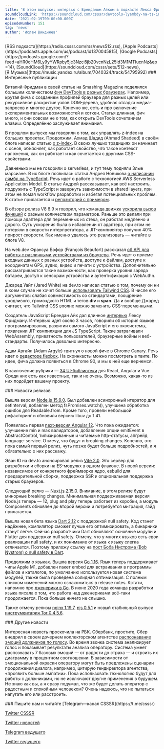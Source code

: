 ```yaml
---
title: 'В этом выпуске: интервью с Бренданом Айком в подкасте Лекса Фридмана, фичи DevTools, null safety в Dart, serverless и TypeScript, Node.js 15.9.0, первый next-релиз Angular 12, Vite 2.0 и Nuxt.js 2.15.0.'
soundcloudLink: 'https://soundcloud.com/csssr/devtools-lyambdy-na-ts-intervyu-s-brendanom-aykom-angular-12-next-nodejs-1590-nuxtjs-2150'
date: '2021-02-19T00:00:00.000Z'
episodeNumber: 151
tag: 'news'
author: 'Ислам Виндижев'
---
```


<Note>
  [RSS подкаста](https://radio.csssr.com/rss/news512.rss), [Apple Podcasts](https://podcasts.apple.com/us/podcast/id1370045815), [Google Podcasts](https://podcasts.google.com/?feed=aHR0cHM6Ly9yYWRpby5jc3Nzci5jb20vcnNzL25ld3M1MTIucnNz&ep=14), [SoundCloud](https://soundcloud.com/csssr/sets/512-news), [Я.Музыка](https://music.yandex.ru/album/7040324/track/54795992)
</Note>

<ParagraphWithImage imageName="manWithLaptop" imageSide="right">
  ### Интересные публикации

Виталий Фридман в своей статье на Smashing Magazine поделился большим количеством [фич DevTools в разных браузерах](https://www.smashingmagazine.com/2021/02/useful-chrome-firefox-devtools-tips-shortcuts/). Например, крутая фича с созданием профилей браузера для разных целей или рекурсивное раскрытие узлов DOM-дерева, удобная отладка медиа-запросов и многое другое. Конечно же, есть и про включение экспериментальных возможностей и хоткеи. Статья длинная, фич много, и они совсем не о том, как открыть DevTools сочетанием клавиш. Определённо заслуживает внимания.
</ParagraphWithImage>

В прошлом выпуске мы говорили о том, как управлять z-index на больших проектах. Продолжим. Ахмад Шадид (Ahmad Shadeed) в своём блоге написал статью [о z-index](https://ishadeed.com/article/understanding-z-index/). В своих лучших традициях он начинает с основ, объясняет, как работает свойство, что такое контекст наложения, как он работает и как сочетается с другими CSS-свойствами.

Давненько мы не говорили о serverless, и тут тему подняли Злые марсиане. В их блоге появилась статья Андрея Новикова [о написании лямбд на TypeScript](https://evilmartians.com/chronicles/serverless-typescript-a-complete-setup-for-aws-sam-lambda). Речь идет о работе с технологией AWS Serverless Application Model. В статье Андрей рассказывает, как всё настроить, подружить с TypeScript и завернуть зависимости в shared layers, при этом не ломая workflow разработки и избегая потенциальных проблем. К статье прилагается и [репозиторий с примером](https://github.com/Envek/aws-sam-typescript-layers-example).

В обзоре релиза V8 8.9 я говорил, что команда движка [ускорила вызов функций](https://v8.dev/blog/adaptor-frame) с разным количеством параметров. Раньше это делали при помощи адаптера для переменных из стека, он работал медленно и дорого. Суть ускорения была в избавлении от адаптера, при этом не потеряли в скорости интерпретатора, а JIT-компилятор получил 40% прирост скорости. Как именно удалось это реализовать — читайте в блоге V8.

На web.dev Франсуа Бофор (François Beaufort) рассказал [об API для работы с различными устройствами из браузера](https://web.dev/devices-introduction/). Речь идет о приеме входных данных с разных устройств, доступе к файлам, доступе к координатам GPS, аудио, видео и печати с устройства. Дополнительно рассматриваются такие возможности, как проверка уровня заряда батареи, доступ к сенсорам устройства и аутентификация с WebAuthn.

Джаред Уайт (Jared White) на dev.to написал статью о том, почему он ни в коем случае не хочет больше [использовать Tailwind CSS](https://dev.to/jaredcwhite/why-tailwind-isn-t-for-me-5c90). В числе его аргументов: слабая совместимость со стандартами, поощрение уродливого, громоздкого HTML и тегов **div** и **span**. Да и вообще Джаред считает, что Tailwind CSS вполне можно заменить CSS-переменными.

Создатель JavaScript Брендан Айк дал длинное [интервью](https://www.youtube.com/watch?v=krB0enBeSiE) Лексу Фридману. Интервью идет около 3 часов, говорили об история языков программирования, развитии самого JavaScript и его экосистемы, появлении JIT-компиляции для JS TypeScript. Также затрагивали WebAssembly, приватность пользователей, браузерные войны и веб-стандарты. Получилось довольно интересно.

Адам Аргайл (Adam Argyle) твитнул о новой фиче в Chrome Canary. Речь идет о [редакторе flexbox](https://twitter.com/argyleink/status/1361695178851971079). На скринкасты можно посмотреть в твите. По идее, фича должна появиться в Chrome 90, и мы к ней еще вернемся.

В заключение рубрики — [34 UI-библиотеки](https://dev.to/haycuoilennao19/34-ui-libraries-for-react-vue-and-angular-525l) для React, Angular и Vue. Среди них есть как известные, так и не очень. Возможно, какая-то из них подойдет вашему проекту.

<ParagraphWithImage imageName="laptopNews" imageSide="right">
  ### Новости релизов

Вышла версия [Node.js 15.9.0](https://nodejs.org/en/blog/release/v15.9.0/). Был добавлен асинхронный итератор для setInterval, добавлен метод fsPromises.watch(), улучшена обработка ошибок для Readable.from. Кроме того, провели небольшой рефакторинг и обновили версию libuv до 1.41.
</ParagraphWithImage>

Появилась первая [next-версия Angular 12](https://github.com/angular/angular/releases/tag/12.0.0-next.1). Что пока ожидается: улучшение min и max валидаторов, добавление опции emitEvent в AbstractControl, типизированные и читаемые http-статусы, апгрейд language-service. Отмечу, что будут и breaking changes. Конечно, это пока самый первый релиз, чуть позже будет больше подробностей, и я обязательно о них расскажу.

Эван Ю на dev.to анонсировал релиз [Vite 2.0](https://dev.to/yyx990803/announcing-vite-2-0-2f0a). Это сервер для разработки и сборки на ES-модулях в одном флаконе. В новой версии: независимое от конкретного фреймворка ядро, esbuild для предварительной сборки, поддержка SSR и опциональная поддержка старых браузеров.

Следующий релиз — [Nuxt.js 2.15.0](https://github.com/nuxt/nuxt.js/releases/tag/v2.15.0). Внимание, в этом релизе будут минорные breaking changes. Минимальная поддерживаемая версия Node.js теперь — 12, plug and play теперь работает из коробки, а модуль Components обновлен до второй версии и потребуется миграция, гайд прилагается.

Вышла новая бета языка [Dart 2.12](https://medium.com/dartlang/preparing-the-dart-and-flutter-ecosystem-for-null-safety-e550ce72c010) с поддержкой null safety. Код станет надёжнее, компилятор сможет лучше его оптимизировать, а бинарники станут легче. Сейчас разработчики Dart обновляют основные модули и Flutter для поддержки null safety. Отмечу, что у многих языков есть свои реализации null safety, и их понимание от языка к языку слегка отличается. Поэтому приложу ссылку на [пост Боба Нистрома (Bob Nystrom) о null safety в Dart](https://dart.dev/null-safety).

Продолжим о языках. Вышла версия [Go 1.16](https://blog.golang.org/go1.16). Язык теперь поддерживает чипы Apple M1, добавлен пакет embed для встраивания в программы файлов и каталогов, по умолчанию используется новая система модулей, также была проведена солидная оптимизация. С полным списком изменений можно ознакомиться в release notes. Кстати, напомню про [дженерики в Go](https://blog.golang.org/generics-next-step). В июне 2020 года команда разработки языка писала о том, что работа над дженериками всё-таки продолжается. Пока больше ничего не слышно.

Также отмечу релизы [nginx 1.19.7](http://nginx.org/en/CHANGES), [njs 0.5.1](http://nginx.org/en/docs/njs/changes.html#njs0.5.1) и новый стабильный выпуск [инструментария Tor 0.4.5.6](https://blog.torproject.org/node/2000).

<ParagraphWithImage imageName="laptopDialog" imageSide="right">
  ### Другие новости

Интересная новость проскочила на РБК. Сбербанк, простите, Сбер внедрил в своем дочернем коллекторском агентстве [распознавание эмоций должников по голосу](https://www.rbc.ru/finances/18/02/2021/602d2aac9a79472a463bc4ad). Во время звонка система анализирует голос и показывает результаты анализа оператору. Система умеет распознавать 7 базовых эмоций — от радости до страха — и строить их диаграмму в процентном соотношении. В зависимости от эмоциональной окраски оператору могут быть предложены сценарии продолжения диалога, например, цитирую гендиректора агентства, «проявить больше эмпатии». Пока использовать технологию будут для работы с должниками, но не исключают другие применения в будущем. Не знаю как вы, а я сразу подумал, что же будет делать оператор с радостным и спокойным человеком? Очень надеюсь, что не пытаться напугать его или расстроить.
</ParagraphWithImage>

<Note>
  ### Пишите нам и читайте
  [Telegram—канал CSSSR](https://t.me/csssr)

  [Twitter CSSSR](https://twitter.com/csssr_dev)

  [Twitter новостей](https://twitter.com/csssr_news)

  [Telegram ведущего](https://t.me/Vindizh)

  [Twitter ведущего](https://twitter.com/Vindizh)
</Note>
